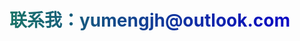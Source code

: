  <h1 style="
            /* font-size: 20px; */
            font-weight: bold;
            background: linear-gradient(to right,rgb(26, 116, 104),rgb(12, 9, 197));
            -webkit-background-clip: text;
            -webkit-text-fill-color: transparent;
            display: inline-block;
        ">
            联系我：yumengjh@outlook.com
        </h1>


